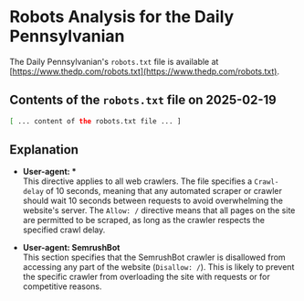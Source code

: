 # Robots Analysis for the Daily Pennsylvanian

The Daily Pennsylvanian's `robots.txt` file is available at
[https://www.thedp.com/robots.txt](https://www.thedp.com/robots.txt).

## Contents of the `robots.txt` file on 2025-02-19

``` bash
[ ... content of the robots.txt file ... ]
```

## Explanation

- **User-agent: \***  
  This directive applies to all web crawlers. The file specifies a `Crawl-delay` of 10 seconds, meaning that any automated scraper or crawler should wait 10 seconds between requests to avoid overwhelming the website's server. The `Allow: /` directive means that all pages on the site are permitted to be scraped, as long as the crawler respects the specified crawl delay.

- **User-agent: SemrushBot**  
  This section specifies that the SemrushBot crawler is disallowed from accessing any part of the website (`Disallow: /`). This is likely to prevent the specific crawler from overloading the site with requests or for competitive reasons.
